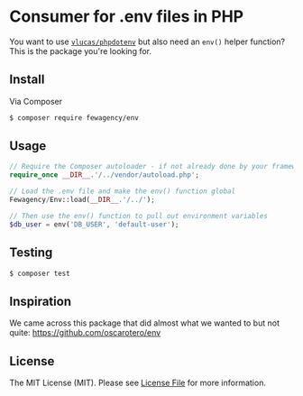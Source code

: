 # Consumer for .env files in PHP
You want to use [`vlucas/phpdotenv`](https://github.com/vlucas/phpdotenv) but also need an `env()` helper function?
This is the package you're looking for.

## Install

Via Composer

``` bash
$ composer require fewagency/env
```

## Usage

``` php
// Require the Composer autoloader - if not already done by your framework
require_once __DIR__.'/../vendor/autoload.php';

// Load the .env file and make the env() function global
Fewagency/Env::load(__DIR__.'/../');

// Then use the env() function to pull out environment variables
$db_user = env('DB_USER', 'default-user');
```

## Testing

``` bash
$ composer test
```

## Inspiration
We came across this package that did almost what we wanted to but not quite:
https://github.com/oscarotero/env

## License

The MIT License (MIT). Please see [License File](LICENSE.md) for more information.

